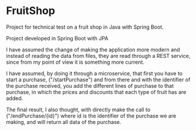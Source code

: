 # FruitShop
Project for technical test on a fruit shop in Java with Spring Boot.

Project developed in Spring Boot with JPA

I have assumed the change of making the application more modern and instead of reading the data from files, they are read through a REST service, since from my point of view it is something more current.

I have assumed, by doing it through a microservice, that first you have to start a purchase, ("/startPurchase") and from there and with the identifier of the purchase received, you add the different lines of purchase to that purchase, in which the prices and discounts that each type of fruit has are added.

The final result, I also thought, with directly make the call to ("/endPurchase/{id}") where id is the identifier of the purchase we are making, and will return all data of the purchase.

